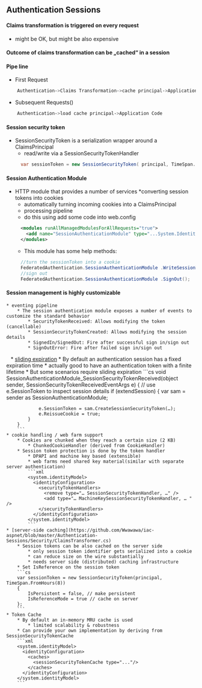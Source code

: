 ## Authentication Sessions
#### Claims transformation is triggered on every request
* might be OK, but might be also expensive
#### Outcome of claims transformation can be „cached“ in a session
#### Pipe line
* First Request
```sh
    Authentication->Claims Transformation->cache principal->Application Code
```
* Subsequent Requests() 
```sh
    Authentication->load cache principal->Application Code
```
#### Session security token
* SessionSecurityToken is a serialization wrapper around a ClaimsPrincipal
  * read/write via a SessionSecurityTokenHandler
  ```cs
    var sessionToken = new SessionSecurityToken( principal, TimeSpan.FromHours(8));
  ```
#### Session Authentication Module
* HTTP module that provides a number of services
  *converting session tokens into cookies
  * automatically turning incoming cookies into a ClaimsPrincipal
  * processing pipeline
  * do this using add some code into web.config
  ```xml
    <modules runAllManagedModulesForAllRequests="true">
      <add name="SessionAuthenticationModule" type="...System.IdentityModel.Services.SessionAuthenticationModule" />
    </modules>
  ```
  * This module has some help methods:
  ```cs
    //turn the sessionToken into a cookie
    FederatedAuthentication.SessionAuthenticationModule .WriteSessionTokenToCookie(sessionToken);
    //sign out
    FederatedAuthentication.SessionAuthenticationModule .SignOut();
  ```
#### Session management is highly customizable
    * eventing pipeline
        * The session authentication module exposes a number of events to customize the standard behavior
            * SecurityTokenReceived: Allows modifying the token (cancellable)
            * SessionSecurityTokenCreated: Allows modifying the session details
            * SignedIn/SignedOut: Fire after successful sign in/sign out
            * SignOutError: Fire after failed sign in/sign out
    * [sliding expiration](https://github.com/Wwawawa/iac-aspnet/blob/master/Authentication-Sessions/Global.asax.cs)
        * By default an authentication session has a fixed expiration time
            * actually good to have an authentication token with a finite lifetime
        * But some scenarios require sliding expiration
        ```cs
        void SessionAuthenticationModule_SessionSecurityTokenReceived(object sender, SessionSecurityTokenReceivedEventArgs e)
        {
            // use e.SessionToken to inspect session details if (extendSession) 
            {
                var sam = sender as SessionAuthenticationModule;

                e.SessionToken = sam.CreateSessionSecurityToken(…);
                e.ReissueCookie = true;
            } 
        }
        ```
    * cookie handling / web farm support
        * Cookies are chunked when they reach a certain size (2 KB)
            * ChunkedCookieHandler (derived from CookieHandler)
        * Session token protection is done by the token handler
            * DPAPI and machine key based (extensible)
            * web farms need shared key material(similar with separate server authentication)
            ```xml
            <system.identityModel>
              <identityConfiguration>
                <securityTokenHandlers>
                  <remove type="… SessionSecurityTokenHandler, …" />
                  <add type="… MachineKeySessionSecurityTokenHandler, … " />
                </securityTokenHandlers>
              </identityConfiguration>
            </system.identityModel>
            ```
    * [server-side caching](https://github.com/Wwawawa/iac-aspnet/blob/master/Authentication-Sessions/Security/ClaimsTransformer.cs)
        * Session tokens can be also cached on the server side
            * only session token identifier gets serialized into a cookie
            * can reduce size on the wire substantially
            * needs server side (distributed) caching infrastructure
        * Set IsReference on the session token
        ```cs
        var sessionToken = new SessionSecurityToken(principal, TimeSpan.FromHours(8))
        {
            IsPersistent = false, // make persistent 
            IsReferenceMode = true // cache on server 
        };
        ```
    * Token Cache
        * By default an in-memory MRU cache is used
            * limited scalability & robustness
        * Can provide your own implementation by deriving from SessionSecurityTokenCache
        ```xml
        <system.identityModel>
          <identityConfiguration>
            <caches>
              <sessionSecurityTokenCache type="..."/>
            </caches>
          </identityConfiguration>
        </system.identityModel>
        ```
